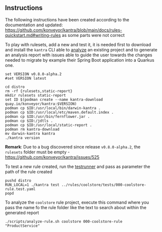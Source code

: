 ## Instructions

The following instructions have been created according to the documentation and updated: https://github.com/konveyor/kantra/blob/main/docs/rules-quickstart.md#writing-rules as some parts were not correct

To play with rulesets, add a new and test it, it is needed first to download and install the `kantra` CLI able to [analyze](https://github.com/konveyor/analyzer-lsp) an existing project and to generate an analysis report with issues able to guide the user towards the changes needed to migrate by example their Spring Boot application into a Quarkus one.

```shell
set VERSION v0.8.0-alpha.2
#set VERSION latest

cd distro
rm -rf {rulesets,static-report}
mkdir rulesets static-report
set ID $(podman create --name kantra-download quay.io/konveyor/kantra:$VERSION)
podman cp $ID:/usr/local/bin/darwin-kantra .
podman cp $ID:/usr/local/etc/maven.default.index .
podman cp $ID:/usr/bin/fernflower.jar .
podman cp $ID:/jdtls .
podman cp $ID:/usr/local/static-report .
podman rm kantra-download
mv darwin-kantra kantra
./kantra version
```
**Remark**: Due to a bug discovered since release `v0.8.0-alpha.2`, the `rulesets` folder must be empty - https://github.com/konveyor/kantra/issues/525

To test a new rule created, run the [testrunner](https://github.com/konveyor/kantra/blob/main/docs/testrunner.md#running-tests) and pass as parameter the path of the rule created
```shell
pushd distro
RUN_LOCAL=1 ./kantra test ../rules/coolstore/tests/000-coolstore-rule.test.yaml
popd
```

To analyze the `coolstore` rule project, execute this command where you pass the name fo the rule folder like the text to search about within the generated report
```shell
./scripts/analyze-rule.sh coolstore 000-coolstore-rule "ProductService"
```



